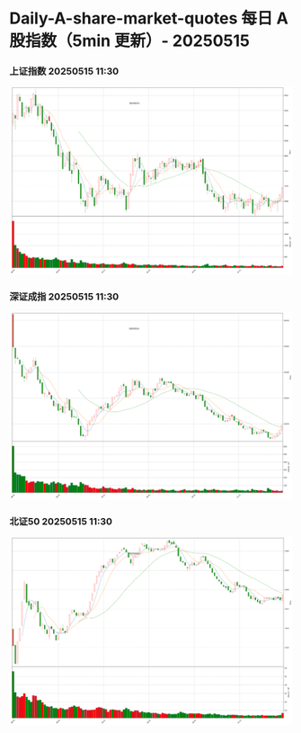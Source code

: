 
# Daily-A-share-market-quotes 每日 A 股指数（5min 更新）- 20250515

### 上证指数 20250515 11:30
![](./fig/2025/5/20250515-sh000001.png)

### 深证成指 20250515 11:30
![](./fig/2025/5/20250515-sz399001.png)

### 北证50 20250515 11:30
![](./fig/2025/5/20250515-bj899050.png)

